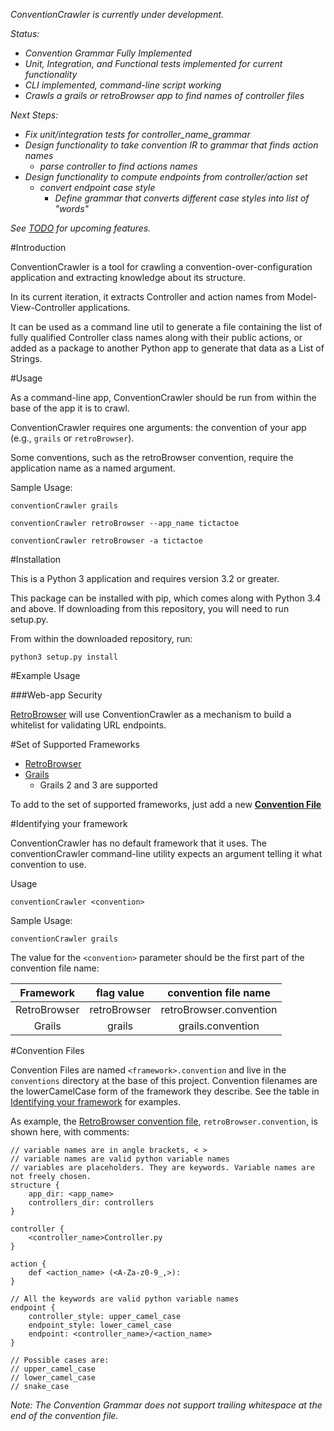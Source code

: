 _ConventionCrawler is currently under development._

_Status:_
* _Convention Grammar Fully Implemented_
* _Unit, Integration, and Functional tests implemented for current functionality_
* _CLI implemented, command-line script working_
* _Crawls a grails or retroBrowser app to find names of controller files_


_Next Steps:_
* _Fix unit/integration tests for controller_name_grammar_
* _Design functionality to take convention IR to grammar that finds action names_
  * _parse controller to find actions names_
* _Design functionality to compute endpoints from controller/action set_
  * _convert endpoint case style_
    * _Define grammar that converts different case styles into list of "words"_



_See [TODO](../../blob/master/TODO.md/) for upcoming features._

#Introduction

ConventionCrawler is a tool for crawling a convention-over-configuration application and extracting knowledge
about its structure.

In its current iteration, it extracts Controller and action names from Model-View-Controller applications.

It can be used as a command line util to generate a file containing the list of fully qualified Controller class
names along with their public actions, or added as a package to another Python app to generate that data as a
List of Strings.

#Usage

As a command-line app, ConventionCrawler should be run from within the base of the app it is to crawl.

ConventionCrawler requires one arguments: the convention of your app (e.g., `grails` or `retroBrowser`).

Some conventions, such as the retroBrowser convention, require the application name as a named argument.

Sample Usage:

`conventionCrawler grails`

`conventionCrawler retroBrowser --app_name tictactoe`

`conventionCrawler retroBrowser -a tictactoe`

#Installation

This is a Python 3 application and requires version 3.2 or greater.

This package can be installed with pip, which comes along with Python 3.4 and above. If downloading from this 
repository, you will need to run setup.py.

From within the downloaded repository, run:

`python3 setup.py install`

#Example Usage

###Web-app Security

[RetroBrowser](https://github.com/allisonf/retro-browser) will use ConventionCrawler as a mechanism to build a 
whitelist for validating URL endpoints.

#Set of Supported Frameworks

* [RetroBrowser](https://github.com/allisonf/retro-browser)
* [Grails](https://grails.org)
    * Grails 2 and 3 are supported

To add to the set of supported frameworks, just add a new [**Convention File**](#convention-files)

#<a name="identifying-your-framework">Identifying your framework</a>

ConventionCrawler has no default framework that it uses. The conventionCrawler command-line utility expects
an argument telling it what convention to use.

Usage

`conventionCrawler <convention>`

Sample Usage:

`conventionCrawler grails`

The value for the `<convention>` parameter should be the first part of the convention file name:

| Framework    | flag value   | convention file name    |
| :----------: | :----------: | :---------------------: |
| RetroBrowser | retroBrowser | retroBrowser.convention |
| Grails       | grails       | grails.convention       |

#<a name="convention-files">Convention Files</a>  

Convention Files are named `<framework>.convention` and live in the `conventions` directory at the base
of this project. Convention filenames are the lowerCamelCase form of the framework they describe. See the table in
[Identifying your framework](#identifying-your-framework) for examples.

As example, the [RetroBrowser convention file](../../blob/master/conventions/retroBrowser.convention),
`retroBrowser.convention`, is shown here, with comments:

```
// variable names are in angle brackets, < >
// variable names are valid python variable names
// variables are placeholders. They are keywords. Variable names are not freely chosen.
structure {
    app_dir: <app_name>
    controllers_dir: controllers
}

controller {
    <controller_name>Controller.py
}

action {
    def <action_name> (<A-Za-z0-9_,>):
}

// All the keywords are valid python variable names
endpoint {
    controller_style: upper_camel_case
    endpoint_style: lower_camel_case
    endpoint: <controller_name>/<action_name>
}

// Possible cases are:
// upper_camel_case
// lower_camel_case
// snake_case
```

_Note: The Convention Grammar does not support trailing whitespace at the end of the convention file._